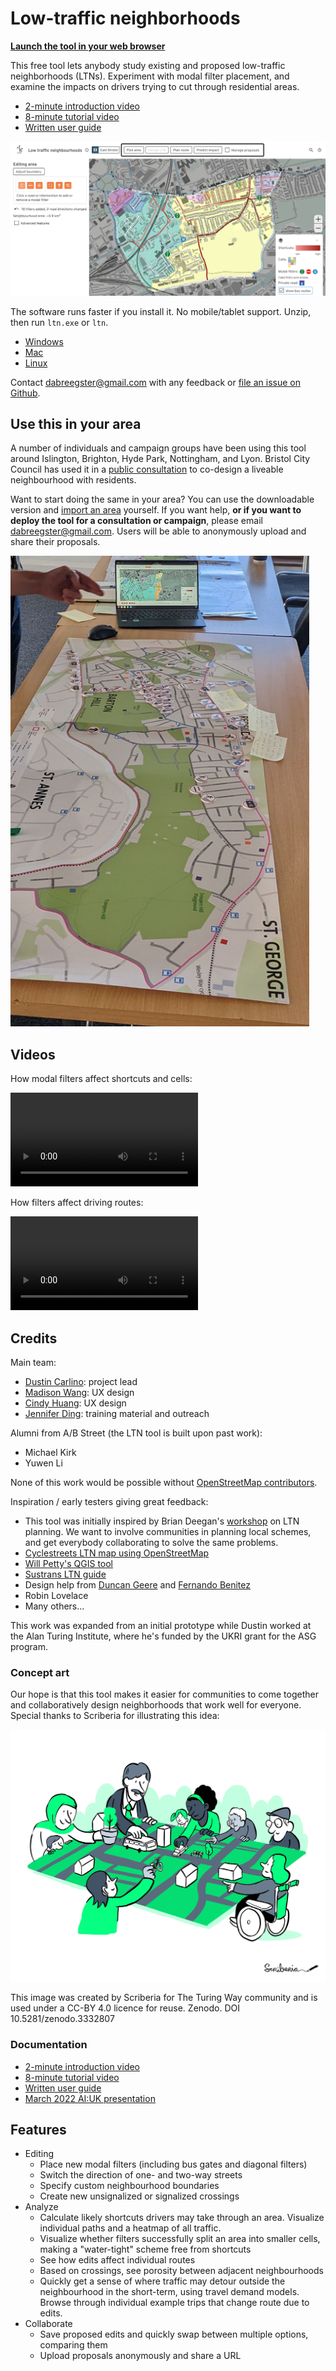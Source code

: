 # Low-traffic neighborhoods

[**Launch the tool in your web browser**](https://play.abstreet.org/0.3.49/ltn.html?system/gb/bristol/maps/east.bin)

This free tool lets anybody study existing and proposed low-traffic
neighborhoods (LTNs). Experiment with modal filter placement, and examine the
impacts on drivers trying to cut through residential areas.

- [2-minute introduction video](https://www.youtube-nocookie.com/embed/m22WP62yyZ0)
- [8-minute tutorial video](https://www.youtube-nocookie.com/embed/j64ZtDfGPCY)
- [Written user guide](https://docs.google.com/presentation/d/1vU4xITmd9PMX4QJi0xP5ZJVpuWE9rpE3SvvYdq9_xb8/edit?usp=sharing)

![](ltn.gif)

The software runs faster if you install it. No mobile/tablet support. Unzip,
then run `ltn.exe` or `ltn`.

- [Windows](https://github.com/a-b-street/abstreet/releases/download/v0.3.49/abstreet_windows_v0_3_49.zip)
- [Mac](https://github.com/a-b-street/abstreet/releases/download/v0.3.49/abstreet_mac_v0_3_49.zip)
- [Linux](https://github.com/a-b-street/abstreet/releases/download/v0.3.49/abstreet_linux_v0_3_49.zip)

Contact <dabreegster@gmail.com> with any feedback or
[file an issue on Github](https://github.com/a-b-street/abstreet/issues/new).

## Use this in your area

A number of individuals and campaign groups have been using this tool around
Islington, Brighton, Hyde Park, Nottingham, and Lyon. Bristol City Council has
used it in a
[public consultation](https://eastbristolliveableneighbourhoods.commonplace.is/en-GB/proposals/liveable-neighbourhood-interactive-tool/step1)
to co-design a liveable neighbourhood with residents.

Want to start doing the same in your area? You can use the downloadable version
and [import an area](../../user/new_city.md) yourself. If you want help, **or if
you want to deploy the tool for a consultation or campaign**, please email
<dabreegster@gmail.com>. Users will be able to anonymously upload and share
their proposals.

![](bristol_workshop.jpg)

## Videos

How modal filters affect shortcuts and cells:

<video controls>
  <source src="place_filters.mp4" type="video/mp4">
</video>

How filters affect driving routes:

<video controls>
  <source src="plan_route.mp4" type="video/mp4">
</video>

## Credits

Main team:

- [Dustin Carlino](http://dcarlino.org): project lead
- [Madison Wang](https://www.linkedin.com/in/madison-wang-841977bb/): UX design
- [Cindy Huang](https://www.cindykhuang.me): UX design
- [Jennifer Ding](https://jending.com): training material and outreach

Alumni from A/B Street (the LTN tool is built upon past work):

- Michael Kirk
- Yuwen Li

None of this work would be possible without
[OpenStreetMap contributors](http://openstreetmap.org/about).

Inspiration / early testers giving great feedback:

- This tool was initially inspired by Brian Deegan's
  [workshop](https://www.youtube-nocookie.com/embed/pHucS2F33W8?start=1052) on LTN
  planning. We want to involve communities in planning local schemes, and get
  everybody collaborating to solve the same problems.
- [Cyclestreets LTN map using OpenStreetMap](https://www.cyclestreets.org/news/2021/07/25/mapping-ltns/)
- [Will Petty's QGIS tool](https://twitter.com/Microlambert/status/1454017200004739073)
- [Sustrans LTN guide](https://www.sustrans.org.uk/for-professionals/infrastructure/an-introductory-guide-to-low-traffic-neighbourhood-design)
- Design help from [Duncan Geere](https://www.duncangeere.com/) and
  [Fernando Benitez](https://fernandobenitez.co/)
- Robin Lovelace
- Many others...

This work was expanded from an initial prototype while Dustin worked at the Alan
Turing Institute, where he's funded by the UKRI grant for the ASG program.

### Concept art

Our hope is that this tool makes it easier for communities to come together and
collaboratively design neighborhoods that work well for everyone. Special thanks
to Scriberia for illustrating this idea:

![](scriberia.jpg)

This image was created by Scriberia for The Turing Way community and is used
under a CC-BY 4.0 licence for reuse. Zenodo. DOI 10.5281/zenodo.3332807

### Documentation

- [2-minute introduction video](https://www.youtube-nocookie.com/embed/m22WP62yyZ0)
- [8-minute tutorial video](https://www.youtube-nocookie.com/embed/j64ZtDfGPCY)
- [Written user guide](https://docs.google.com/presentation/d/1vU4xITmd9PMX4QJi0xP5ZJVpuWE9rpE3SvvYdq9_xb8/edit?usp=sharing)
- [March 2022 AI:UK presentation](https://dabreegster.github.io/talks/aiuk_ltn/slides.html)

## Features

- Editing
  - Place new modal filters (including bus gates and diagonal filters)
  - Switch the direction of one- and two-way streets
  - Specify custom neighbourhood boundaries
  - Create new unsignalized or signalized crossings
- Analyze
  - Calculate likely shortcuts drivers may take through an area. Visualize
    individual paths and a heatmap of all traffic.
  - Visualize whether filters successfully split an area into smaller cells,
    making a "water-tight" scheme free from shortcuts
  - See how edits affect individual routes
  - Based on crossings, see porosity between adjacent neighbourhoods
  - Quickly get a sense of where traffic may detour outside the neighbourhood in
    the short-term, using travel demand models. Browse through individual
    example trips that change route due to edits.
- Collaborate
  - Save proposed edits and quickly swap between multiple options, comparing
    them
  - Upload proposals anonymously and share a URL
